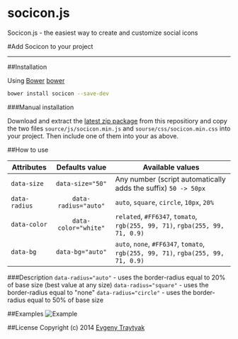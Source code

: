 socicon.js
==========

Socicon.js - the easiest way to create and customize social icons

#Add Socicon to your project
* * *

##Installation

Using [Bower] [bower]

```bash
bower install socicon --save-dev
```
###Manual installation

Download and extract the [latest zip package][bower] from this repositiory and copy the two files `source/js/socicon.min.js` and `sourse/css/socicon.min.css` into your project. Then include one of them into your <head> as above.

##How to use

| Attributes          | Defaults value             | Available values         |
| ------------------- |:--------------------------:| -------------------------|
| ```data-size```     | ```data-size="50"```        |    Any number (script automatically adds the suffix) ```50 -> 50px``` |
| ```data-radius```   |  ```data-radius="auto"```   |   ```auto```, ```square```, ```circle```, ```10px```, ```20%``` |
| ```data-color```    | ```data-color="white"```    |   ```related```, ```#FF6347```, ```tomato```, ```rgb(255, 99, 71)```,  ```rgba(255, 99, 71, 0.9)```| 
| ```data-bg```       | ```data-bg="auto"```        |   ```auto```, ```none```, ```#FF6347```, ```tomato```, ```rgb(255, 99, 71)```,  ```rgba(255, 99, 71, 0.9)``` |

###Description
```data-radius="auto"``` - uses the border-radius equal to 20% of base size (best value at any size)
```data-radius="square"``` - uses the border-radius equal to "none"
```data-radius="circle"``` - uses the border-radius equal to 50% of base size

##Examples
![Example](https://raw.githubusercontent.com/evgenTraytyak/socicon.js/master/demo/demo.png "Example icons")

##License
Copyright (c) 2014 [Evgeny Traytyak][twitter]

[bower]:http://bower.io/
[twitter]:https://twitter.com/evgen_traytyak

